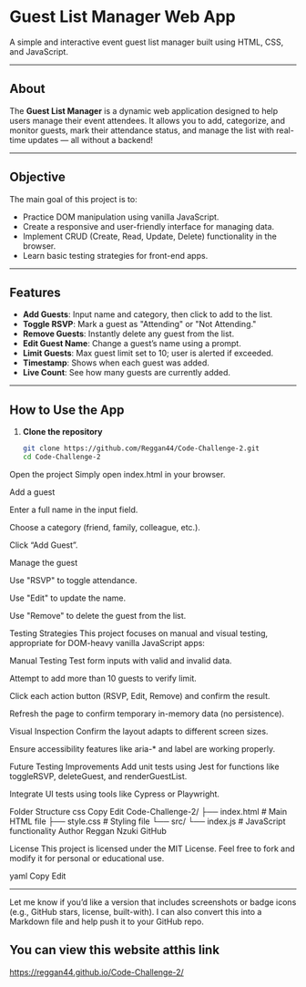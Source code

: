 #  Guest List Manager Web App

A simple and interactive event guest list manager built using HTML, CSS, and JavaScript.

---

##  About

The **Guest List Manager** is a dynamic web application designed to help users manage their event attendees. It allows you to add, categorize, and monitor guests, mark their attendance status, and manage the list with real-time updates — all without a backend!

---

## Objective

The main goal of this project is to:
- Practice DOM manipulation using vanilla JavaScript.
- Create a responsive and user-friendly interface for managing data.
- Implement CRUD (Create, Read, Update, Delete) functionality in the browser.
- Learn basic testing strategies for front-end apps.

---

##  Features

- **Add Guests**: Input name and category, then click to add to the list.
- **Toggle RSVP**: Mark a guest as "Attending" or "Not Attending."
- **Remove Guests**: Instantly delete any guest from the list.
- **Edit Guest Name**: Change a guest’s name using a prompt.
- **Limit Guests**: Max guest limit set to 10; user is alerted if exceeded.
-  **Timestamp**: Shows when each guest was added.
- **Live Count**: See how many guests are currently added.

---

## How to Use the App

1. **Clone the repository**  
   ```bash
   git clone https://github.com/Reggan44/Code-Challenge-2.git
   cd Code-Challenge-2
Open the project
Simply open index.html in your browser.

Add a guest

Enter a full name in the input field.

Choose a category (friend, family, colleague, etc.).

Click “Add Guest”.

Manage the guest

Use "RSVP" to toggle attendance.

Use "Edit" to update the name.

Use "Remove" to delete the guest from the list.

 Testing Strategies
This project focuses on manual and visual testing, appropriate for DOM-heavy vanilla JavaScript apps:

 Manual Testing
Test form inputs with valid and invalid data.

Attempt to add more than 10 guests to verify limit.

Click each action button (RSVP, Edit, Remove) and confirm the result.

Refresh the page to confirm temporary in-memory data (no persistence).

 Visual Inspection
Confirm the layout adapts to different screen sizes.

Ensure accessibility features like aria-* and label are working properly.

 Future Testing Improvements
Add unit tests using Jest for functions like toggleRSVP, deleteGuest, and renderGuestList.

Integrate UI tests using tools like Cypress or Playwright.

Folder Structure
css
Copy
Edit
Code-Challenge-2/
├── index.html          # Main HTML file
├── style.css           # Styling file
└── src/
    └── index.js        # JavaScript functionality
Author
Reggan Nzuki
GitHub

License
This project is licensed under the MIT License. Feel free to fork and modify it for personal or educational use.

yaml
Copy
Edit

---

Let me know if you’d like a version that includes screenshots or badge icons (e.g., GitHub stars, license, built-with). I can also convert this into a Markdown file and help push it to your GitHub repo.


## You can view this website atthis link     
https://reggan44.github.io/Code-Challenge-2/




